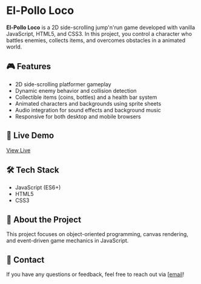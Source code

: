 # El-Pollo Loco

**El-Pollo Loco** is a 2D side-scrolling jump'n'run game developed with vanilla JavaScript, HTML5, and CSS3. In this project, you control a character who battles enemies, collects items, and overcomes obstacles in a animated world.

## 🎮 Features

- 2D side-scrolling platformer gameplay
- Dynamic enemy behavior and collision detection
- Collectible items (coins, bottles) and a health bar system
- Animated characters and backgrounds using sprite sheets
- Audio integration for sound effects and background music
- Responsive for both desktop and mobile browsers

## 🚀 Live Demo

[View Live](https://el-pollo-loco.veysel-karaali.com/)

## 🛠️ Tech Stack

- JavaScript (ES6+)
- HTML5
- CSS3

## 📖 About the Project

This project focuses on object-oriented programming, canvas rendering, and event-driven game mechanics in JavaScript.

## 📩 Contact

If you have any questions or feedback, feel free to reach out via [[email](mailto:mail@veysel-karaali.com)!
